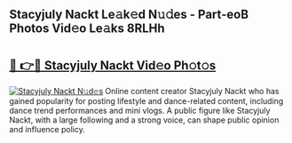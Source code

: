 ## Stacyjuly Nackt Le𝚊k𝚎d N𝚞𝚍es - Part-eoB Photos Vid𝚎o Le𝚊ks 8RLHh

# <h2><a href="http://fb973f.evod.top/?m=Stacyjuly+Nackt">🔗 👉🔴 Stacyjuly Nackt Vid𝚎o Ph𝚘t𝚘s</a></h2>

[![Stacyjuly Nackt N𝚞d𝚎s](https://i.imgur.com/8V9OHl7.gif)](http://fb973f.evod.top/?m=Stacyjuly+Nackt)
Online content creator Stacyjuly Nackt who has gained popularity for posting lifestyle and dance-related content, including dance trend performances and mini vlogs. A public figure like Stacyjuly Nackt, with a large following and a strong voice, can shape public opinion and influence policy. 
